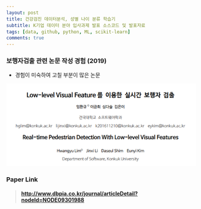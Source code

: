 ```yaml
---
layout: post
title: 건강검진 데이터분석, 성별 나이 분류 학습기
subtitle: K기업 데이터 분야 입사과제 발표 소스코드 및 발표자료
tags: [data, github, python, ML, scikit-learn]
comments: true
---
```


### 보행자검출 관련 논문 작성 경험 (2019)
 - 경험이 미숙하여 고칠 부분이 많은 논문


<img src="2020-09-19-5098-ped_paper/header.png" />
<br />


### Paper Link
> #### http://www.dbpia.co.kr/journal/articleDetail?nodeId=NODE09301988
